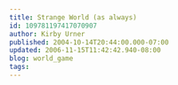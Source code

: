 ```yaml
---
title: Strange World (as always)
id: 109781197417070907
author: Kirby Urner
published: 2004-10-14T20:44:00.000-07:00
updated: 2006-11-15T11:42:42.940-08:00
blog: world_game
tags: 
---
```


